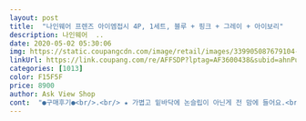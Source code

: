 ```yaml
---
layout: post 
title:  "나인웨어 프렌즈 아이엠접시 4P, 1세트, 블루 + 핑크 + 그레이 + 아이보리" 
description: 나인웨어  ..
date: 2020-05-02 05:30:06 
img: https://static.coupangcdn.com/image/retail/images/339905087679104-4a2f7b65-9f20-4b36-b48b-2902566d83b6.jpg 
linkUrl: https://link.coupang.com/re/AFFSDP?lptag=AF3600438&subid=ahnPublicAsk&pageKey=29576019&itemId=113148419&vendorItemId=3223033074&traceid=V0-113-88be498bfa846e32 
categories: [1013] 
color: F15F5F 
price: 8900 
author: Ask View Shop 
cont:  "●구매후기●<br/>.<br/> ★ 가볍고 밑바닥에 논슬립이 아닌게 전 맘에 들어요.<br/><br/>가격에 아주 잘 산것 같아요ᆢ<br/>가벼우니 뜨거운음식 조심~<br/>가볍기도 하고 손잡이가 있어  아기가 집기에도 편하고 ^^<br/>가볍기도 하고 식기세척기나 전자레인지 가능하다는거에 메리트를 느껴.<br/>.<br/> 일단 밑져야 본전이라 생각하고 주문 했어요~<br/>같아요ᆢ<br/>결국  좋은 그릇을 찾던차에.<br/>.<br/> 식기세척기 가능한 이그릇을 보게 되었어요~<br/>고온이라 그런가  뽀송하게 잘 닦이더라구요 .<br/><br/>그래서 스텐으로 나온 제품을 다시 구입했는데.<br/>.<br/><br/>그런데  아가한테는 어떤 그릇이라도 뜨거운 음식은 조심해야 되는거구... <br/><br/>그전을 찍었어야했는데.<br/>.<br/>^^ 먹은후 물티슈로 한번 닦은거에요~반질반질한게 보이죠?? 이래서 잘 안닦인다고 이야기 하시는거 같은데.<br/>.<br/> 생각외로 잘 닦여용 ^^<br/>기름기 안닦임??<br/>기름기가 잘 지워지지 않고 미끌미끌하다는<br/>기름은  식기세척기 넣기전에  물에 불렸다가  아기세제로 한번 쓰윽 문지른다음에 넣었더니<br/>내열온도만 맞으면 사용 가능하다하지만  식기세척기 사용금지로 나와있더라구요~<br/>더써보고 후기남길게영 ^^<br/>두루두루 사용하기에 좋을것 같고 저렴한<br/>따뜻한 물에 세제로 씻으니 잘 지워지는 것<br/>마지막 사진은  아기목살 구워서 먹고 난 후인데요~<br/>변형없이 냄새없이 뽀송 ^^<br/>비슷한 타사 제품 살뻔했다가 이걸로 샀는데 잘한거 같아요.<br/> 꽤 튼튼하고 여기저기 쓰기 좋아요~ 요즘 아이가 시리얼을 잘 먹는데 한그릇 듬뿍 담아서 먹는데 편하게 잘 먹어요.<br/> 너무 오목하지않고 옆으로 넓어서 아이들도 쓰기 편하네요.<br/> 옆에 손잡이 부분도 있으니 더 아이들이 쥐기 좋은거 같아요.<br/> 가볍고 튼튼하고 색감도 좋고~ 아직 맘에 안 드는 점은 못 찾았네요.<br/> 여러 후기처럼 기름기?!가 좀 잘 금방 씻기진 않아요.<br/> 저는 아이들이 있기도 하고 요즘 저런 재질 그릇을 여러번 써봤는데 대체적으로 다 그렇더라구요.<br/> 재질상의 특징인지;; 그래서 이미 집에서 쓰는 그릇도 세척할때 직접 세제를 짜서 그대로 그릇에 비비고 헹구면 뽀득하게 잘 씻겨서 자연스레 이것도 그렇게 쓰고있어요.<br/> 저는 익숙해져있어서인지 크게 불편하진 않은데.<br/>.<br/> 안그래 본 분들은 좀 신경쓰이긴 할거 같아요.<br/> 그 외에는 아주 다 만족해요!!<br/>사용해보니 좋은것 같아요ᆢ<br/>상품평이 좋아서 주문했습니다ᆢ<br/>색도 이쁘고.<br/>.<br/>음식 꾸밀지는 모르지만.<br/>.<br/> 이그릇에 쓰면  약간 효과 볼듯???ㅋ<br/>세트로 주문했어요ᆢ<br/>쓸 때 좀 잘 미끄러질 수 있어요.<br/> 테이블 위에서 움직이면 잘 슥슥 밀려요.<br/>(전 그게 좋지만;;)<br/>아~~오리고기는 기름이 조금 진득해서.<br/>.<br/>  종이호일 깔고 했어용.<br/>.<br/>ㅋㅋ<br/>아기가 서튼 숫가락질 한번할려면  그릇이 이리저리.<br/>.<br/> 가끔 바닥에 떨어뜨리기도 하고 ㅜㅜ 멘붕이었죠.<br/>.<br/><br/>아이 간식이나 과일 접시로 사용하니<br/>어떤그릇이든 비슷할거 같아요~<br/>어른 식사때 사용해도 될거 같아요~<br/>오자마자 식기세척기로 ㄱㄱ~<br/>우선 가볍고 색감도 너무 이쁜것 같아요ᆢ<br/>일단 받았을때  포장도 잘 되어서 왔고  일단 색이 이쁘더라구요~<br/>일단 사용해보고 더 구매 할려구 기본만  주문했는데.<br/>.<br/><br/>일단 전 싸고 가벼운 그릇을 사용했었어요~다*소 제품이 이쁜것도 많고 막쓰기 좋아서 셋트로 사기도 하고 했는데<br/>있는집은 그릇때문에 고민들 많으실거에요~<br/>저는 아이들 그릇 논슬립 있는게 더 불안하고 불편해서 안 쓰는데<br/>저도  그중에 한명이구요 ^^<br/>전 더 구매할거에요~<br/>접시ᆢ파스타볼ᆢ작은볼 3가지 12피스<br/>제일 많이 쓰일듯하네요ᆢ<br/>주로 간단히 먹는 아침이나<br/>중간에 공기도 있고 가벼워서 테이블 위에서 왔다갔다.<br/>.<br/><br/>집에 식기세척기를 구매하면서  걱정이 되더라구요~<br/>평이 있어서 주문 망설였는데, 이틀정도<br/>혹시 아이때문에 논슬립 타입 원하시는 분들은 비추에요.<br/> 아이들이<br/>후기 중에  단점이 있더라구요~<br/>" 
---
```

